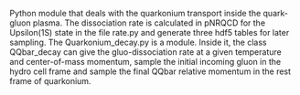 Python module that deals with the quarkonium transport inside the quark-gluon plasma. The dissociation rate is calculated in pNRQCD for the Upsilon(1S) state in the file rate.py and generate three hdf5 tables for later sampling. The Quarkonium_decay.py is a module. Inside it, the class QQbar_decay can give the gluo-dissociation rate at a given temperature and center-of-mass momentum, sample the initial incoming gluon in the hydro cell frame and sample the final QQbar relative momentum in the rest frame of quarkonium. 
